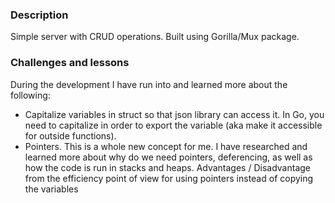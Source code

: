 ### Description

Simple server with CRUD operations. Built using Gorilla/Mux package. 

### Challenges and lessons

During the development I have run into and learned more about the following:

- Capitalize variables in struct so that json library can access it. In Go, you need to capitalize in order to export the variable (aka make it accessible for outside functions). 
- Pointers. This is a whole new concept for me. I have researched and learned more about why do we need pointers, deferencing, as well as how the code is run in stacks and heaps. Advantages / Disadvantage from the efficiency point of view for using pointers instead of copying the variables